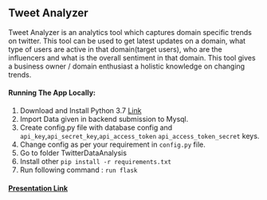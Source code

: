 <h2>Tweet Analyzer</h2>

Tweet Analyzer is an analytics tool which captures domain specific trends on twitter.
This tool can be used to get latest updates on a domain, what type of users are active in that domain(target users),
who are the influencers and what is the overall sentiment in that domain.
This tool gives a business owner / domain enthusiast a holistic knowledge on changing trends.



<h4>Running The App Locally:</h4>

1. Download and Install Python 3.7 [Link](https://www.python.org/downloads/)
2. Import Data given in backend submission to Mysql. 
3. Create config.py file with database config and  `api_key`,`api_secret_key`,`api_access_token`
`api_access_token_secret` keys.
3. Change config as per your requirement in `config.py` file.
4. Go to folder TwitterDataAnalysis
5. Install other  `pip install -r requirements.txt`
6. Run following command : `run flask`

[<h4>Presentation Link</h4>](https://docs.google.com/presentation/d/1hXyVhiGnmNsW6DHurg_xyu5opn1ZKmX1-lPLj0Y0zy8/edit?usp=sharing)
